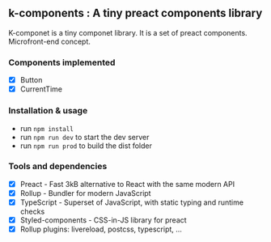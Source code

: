## k-components : A tiny preact components library
K-componet is a tiny componet library. It is a set of preact components. Microfront-end concept.

### Components implemented
- [x] Button
- [x] CurrentTime

### Installation & usage
- run `npm install`
- run `npm run dev` to start the dev server
- run `npm run prod` to build the dist folder

### Tools and dependencies
- [x] Preact - Fast 3kB alternative to React with the same modern API
- [x] Rollup - Bundler for modern JavaScript
- [x] TypeScript - Superset of JavaScript, with static typing and runtime checks
- [x] Styled-components - CSS-in-JS library for preact
- [x] Rollup plugins: livereload, postcss, typescript, ...
